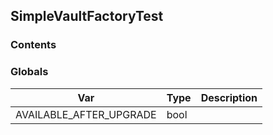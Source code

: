 ## SimpleVaultFactoryTest

### Contents

<!-- START doctoc -->
<!-- END doctoc -->

### Globals

| Var                     | Type | Description |
| ----------------------- | ---- | ----------- |
| AVAILABLE_AFTER_UPGRADE | bool |             |
